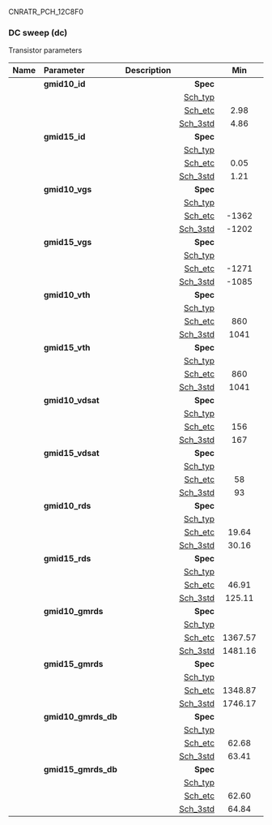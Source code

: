 CNRATR_PCH_12C8F0

### DC sweep (dc)

Transistor parameters



|**Name**|**Parameter**|**Description**| |**Min**|**Typ**|**Max**| Unit|
|:---|:---|:---|---:|:---:|:---:|:---:| ---:|
||**gmid10\_id** | | **Spec**  |  | **0.00** |  | **uA** |
| | | |<a href='results/dc_Sch_typical.html'>Sch_typ</a>| | 4.90 |  | |
| | | |<a href='results/dc_Sch_etc.html'>Sch_etc</a>|2.98 | 5.30 | 7.89 | |
| | | |<a href='results/dc_Sch_mc.html'>Sch_3std</a>|4.86 | 4.91 | 4.96 | |
||**gmid15\_id** | | **Spec**  |  | **0.00** |  | **uA** |
| | | |<a href='results/dc_Sch_typical.html'>Sch_typ</a>| | 1.23 |  | |
| | | |<a href='results/dc_Sch_etc.html'>Sch_etc</a>|0.05 | 1.49 | 3.05 | |
| | | |<a href='results/dc_Sch_mc.html'>Sch_3std</a>|1.21 | 1.23 | 1.26 | |
||**gmid10\_vgs** | | **Spec**  |  | **0** |  | **mV** |
| | | |<a href='results/dc_Sch_typical.html'>Sch_typ</a>| | -1199 |  | |
| | | |<a href='results/dc_Sch_etc.html'>Sch_etc</a>|-1362 | -1169 | -966 | |
| | | |<a href='results/dc_Sch_mc.html'>Sch_3std</a>|-1202 | -1199 | -1196 | |
||**gmid15\_vgs** | | **Spec**  |  | **0** |  | **mV** |
| | | |<a href='results/dc_Sch_typical.html'>Sch_typ</a>| | -1080 |  | |
| | | |<a href='results/dc_Sch_etc.html'>Sch_etc</a>|-1271 | -1031 | -635 | |
| | | |<a href='results/dc_Sch_mc.html'>Sch_3std</a>|-1085 | -1080 | -1075 | |
||**gmid10\_vth** | | **Spec**  |  | **0** |  | **mV** |
| | | |<a href='results/dc_Sch_typical.html'>Sch_typ</a>| | 1044 |  | |
| | | |<a href='results/dc_Sch_etc.html'>Sch_etc</a>|860 | 1020 | 1179 | |
| | | |<a href='results/dc_Sch_mc.html'>Sch_3std</a>|1041 | 1044 | 1047 | |
||**gmid15\_vth** | | **Spec**  |  | **0** |  | **mV** |
| | | |<a href='results/dc_Sch_typical.html'>Sch_typ</a>| | 1044 |  | |
| | | |<a href='results/dc_Sch_etc.html'>Sch_etc</a>|860 | 1020 | 1179 | |
| | | |<a href='results/dc_Sch_mc.html'>Sch_3std</a>|1041 | 1044 | 1047 | |
||**gmid10\_vdsat** | | **Spec**  |  | **0** |  | **mV** |
| | | |<a href='results/dc_Sch_typical.html'>Sch_typ</a>| | 167 |  | |
| | | |<a href='results/dc_Sch_etc.html'>Sch_etc</a>|156 | 167 | 174 | |
| | | |<a href='results/dc_Sch_mc.html'>Sch_3std</a>|167 | 167 | 168 | |
||**gmid15\_vdsat** | | **Spec**  |  | **0** |  | **mV** |
| | | |<a href='results/dc_Sch_typical.html'>Sch_typ</a>| | 94 |  | |
| | | |<a href='results/dc_Sch_etc.html'>Sch_etc</a>|58 | 92 | 112 | |
| | | |<a href='results/dc_Sch_mc.html'>Sch_3std</a>|93 | 94 | 95 | |
||**gmid10\_rds** | | **Spec**  |  | **0.00** |  | **MOhm** |
| | | |<a href='results/dc_Sch_typical.html'>Sch_typ</a>| | 30.61 |  | |
| | | |<a href='results/dc_Sch_etc.html'>Sch_etc</a>|19.64 | 38.52 | 61.68 | |
| | | |<a href='results/dc_Sch_mc.html'>Sch_3std</a>|30.16 | 30.67 | 31.18 | |
||**gmid15\_rds** | | **Spec**  |  | **0.00** |  | **MOhm** |
| | | |<a href='results/dc_Sch_typical.html'>Sch_typ</a>| | 131.94 |  | |
| | | |<a href='results/dc_Sch_etc.html'>Sch_etc</a>|46.91 | 299.79 | 2724.78 | |
| | | |<a href='results/dc_Sch_mc.html'>Sch_3std</a>|125.11 | 132.11 | 139.12 | |
||**gmid10\_gmrds** | | **Spec**  |  | **0.00** |  | **V** |
| | | |<a href='results/dc_Sch_typical.html'>Sch_typ</a>| | 1484.75 |  | |
| | | |<a href='results/dc_Sch_etc.html'>Sch_etc</a>|1367.57 | 1454.36 | 1547.85 | |
| | | |<a href='results/dc_Sch_mc.html'>Sch_3std</a>|1481.16 | 1484.32 | 1487.47 | |
||**gmid15\_gmrds** | | **Spec**  |  | **0.00** |  | **V** |
| | | |<a href='results/dc_Sch_typical.html'>Sch_typ</a>| | 1759.58 |  | |
| | | |<a href='results/dc_Sch_etc.html'>Sch_etc</a>|1348.87 | 1696.96 | 1968.91 | |
| | | |<a href='results/dc_Sch_mc.html'>Sch_3std</a>|1746.17 | 1759.21 | 1772.25 | |
||**gmid10\_gmrds\_db** | | **Spec**  |  | **0.00** |  | **dB** |
| | | |<a href='results/dc_Sch_typical.html'>Sch_typ</a>| | 63.43 |  | |
| | | |<a href='results/dc_Sch_etc.html'>Sch_etc</a>|62.68 | 63.23 | 63.78 | |
| | | |<a href='results/dc_Sch_mc.html'>Sch_3std</a>|63.41 | 63.43 | 63.45 | |
||**gmid15\_gmrds\_db** | | **Spec**  |  | **0.00** |  | **dB** |
| | | |<a href='results/dc_Sch_typical.html'>Sch_typ</a>| | 64.90 |  | |
| | | |<a href='results/dc_Sch_etc.html'>Sch_etc</a>|62.60 | 64.57 | 65.88 | |
| | | |<a href='results/dc_Sch_mc.html'>Sch_3std</a>|64.84 | 64.90 | 64.97 | |

